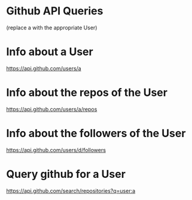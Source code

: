 # Github API Queries

(replace a with the appropriate User)
 
# Info about a User

https://api.github.com/users/a

# Info about the repos of the User

https://api.github.com/users/a/repos

# Info about the followers of the User

https://api.github.com/users/d/followers

# Query github for a User

https://api.github.com/search/repositories?q=user:a 



